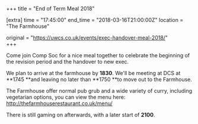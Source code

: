+++
title = "End of Term Meal 2018"

[extra]
time = "17:45:00"
end_time = "2018-03-16T21:00:00Z"
location = "The Farmhouse"

original = "https://uwcs.co.uk/events/exec-handover-meal-2018/"    
+++

Come join Comp Soc for a nice meal together to celebrate the beginning of the revision period and the handover to new exec.

We plan to arrive at the farmhouse by **1830**. We'll be meeting at DCS at **1745 **and leaving no later than **1750 **to move out to the Farmhouse.  

The Farmhouse offer normal pub grub and a wide variety of curry, including vegetarian options, you can view the menu here: <http://thefarmhouserestaurant.co.uk/menu/>  

There is still gaming on afterwards, with a later start of **2100**.

